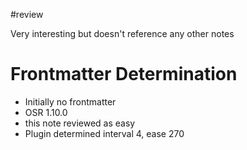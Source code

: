 #review

Very interesting but doesn't reference any other notes

# Frontmatter Determination

- Initially no frontmatter
- OSR 1.10.0
- this note reviewed as easy
- Plugin determined interval 4, ease 270